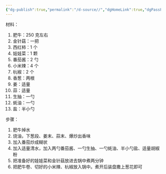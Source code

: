 ```yaml
---
{"dg-publish":true,"permalink":"/d-source//","dgHomeLink":true,"dgPassFrontmatter":false}
---
```



材料：
1.  肥牛：250 克左右
2.  金针菇：一把
3.  西红柿：1 个
4.  娃娃菜：1 颗
5.  番茄酱：2 勺
6.  小米辣：4 个
7.  杭椒：2 个
8.  香葱：两根
9.  姜：适量
10.  蒜：适量
11.  生抽：一勺
12.  蚝油：一勺
13.  盐：半小勺

步骤：
1. 肥牛焯水
2. 烧油，下葱段、姜末、蒜末、爆炒出香味
3. 加入番茄炒成糊状
4. 加入适量清水，加入两勺番茄酱、一勺生抽、一勺蚝油、半小勺盐、适量胡椒粉
5. 把准备好的娃娃菜和金针菇放进去锅中煮两分钟
6. 把肥牛卷、切好的小米辣、杭椒放入锅中。煮开后装盘撒上葱花即可